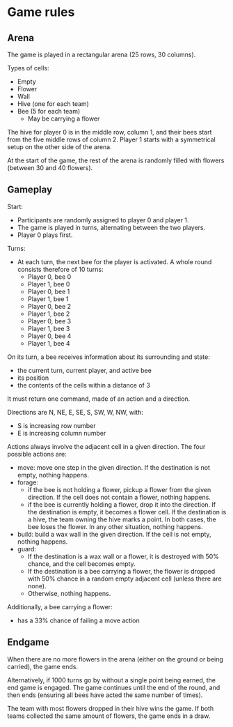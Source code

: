 Game rules
==========

Arena
-----

The game is played in a rectangular arena (25 rows, 30 columns).

Types of cells:

- Empty
- Flower
- Wall
- Hive (one for each team)
- Bee (5 for each team)
    - May be carrying a flower

The hive for player 0 is in the middle row, column 1, and their bees start from the five middle rows of column 2. Player 1 starts with a symmetrical setup on the other side of the arena.

At the start of the game, the rest of the arena is randomly filled with flowers (between 30 and 40 flowers).

Gameplay
--------

Start:

- Participants are randomly assigned to player 0 and player 1.
- The game is played in turns, alternating between the two players.
- Player 0 plays first.

Turns:

- At each turn, the next bee for the player is activated. A whole round consists therefore of 10 turns:
    - Player 0, bee 0
    - Player 1, bee 0
    - Player 0, bee 1
    - Player 1, bee 1
    - Player 0, bee 2
    - Player 1, bee 2
    - Player 0, bee 3
    - Player 1, bee 3
    - Player 0, bee 4
    - Player 1, bee 4

On its turn, a bee receives information about its surrounding and state:

- the current turn, current player, and active bee
- its position
- the contents of the cells within a distance of 3

It must return one command, made of an action and a direction.

Directions are N, NE, E, SE, S, SW, W, NW, with:

- S is increasing row number
- E is increasing column number

Actions always involve the adjacent cell in a given direction. The four possible actions are:

- move: move one step in the given direction. If the destination is not empty, nothing happens.
- forage:
    - if the bee is not holding a flower, pickup a flower from the given direction. If the cell does not contain a flower, nothing happens.
    - if the bee is currently holding a flower, drop it into the direction. If the destination is empty, it becomes a flower cell. If the destination is a hive, the team owning the hive marks a point. In both cases, the bee loses the flower. In any other situation, nothing happens.
- build: build a wax wall in the given direction. If the cell is not empty, nothing happens.
- guard:
    - If the destination is a wax wall or a flower, it is destroyed with 50% chance, and the cell becomes empty.
    - If the destination is a bee carrying a flower, the flower is dropped with 50% chance in a random empty adjacent cell (unless there are none).
    - Otherwise, nothing happens.

Additionally, a bee carrying a flower:

- has a 33% chance of failing a move action

Endgame
-------

When there are no more flowers in the arena (either on the ground or being carried), the game ends.

Alternatively, if 1000 turns go by without a single point being earned, the end game is engaged. The game continues until the end of the round, and then ends (ensuring all bees have acted the same number of times).

The team with most flowers dropped in their hive wins the game. If both teams collected the same amount of flowers, the game ends in a draw.

